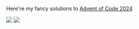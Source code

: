 Here're my fancy solutions to [Advent of Code 2024](https://adventofcode.com/2024)

![](https://img.shields.io/badge/days%20completed-18-red) ![](https://img.shields.io/badge/stars%20⭐-36-yellow)
